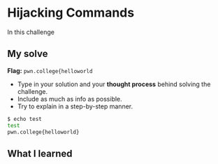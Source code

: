 # Hijacking Commands
In this challenge

## My solve
**Flag:** `pwn.college{helloworld`

- Type in your solution and your **thought process** behind solving the challenge. 
- Include as much as info as possible. 
- Try to explain in a step-by-step manner.

```bash
$ echo test
test
pwn.college{helloworld}
```

## What I learned 
